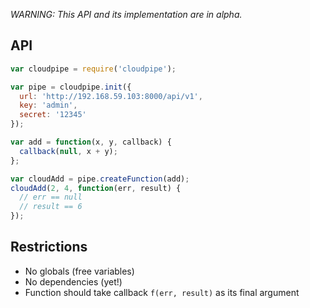 *WARNING: This API and its implementation are in alpha.*

## API

```javascript
var cloudpipe = require('cloudpipe');

var pipe = cloudpipe.init({
  url: 'http://192.168.59.103:8000/api/v1',
  key: 'admin',
  secret: '12345'
});

var add = function(x, y, callback) {
  callback(null, x + y);
};

var cloudAdd = pipe.createFunction(add);
cloudAdd(2, 4, function(err, result) {
  // err == null
  // result == 6
});
```

## Restrictions

* No globals (free variables)
* No dependencies (yet!)
* Function should take callback `f(err, result)` as its final argument
